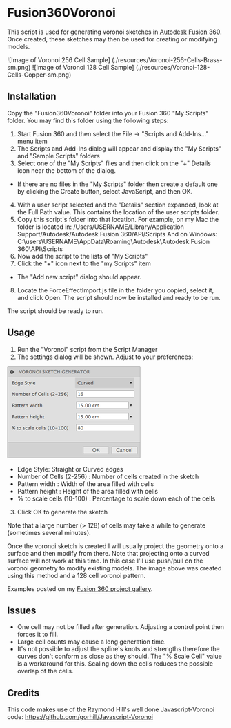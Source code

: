 # Fusion360Voronoi

This script is used for generating voronoi sketches in [Autodesk Fusion 360](http://fusion360.autodesk.com/).  Once created, these sketches may then be used for creating or modifying models.

![Image of Voronoi 256 Cell Sample]
(./resources/Voronoi-256-Cells-Brass-sm.png)
![Image of Voronoi 128 Cell Sample]
(./resources/Voronoi-128-Cells-Copper-sm.png)

## Installation

Copy the "Fusion360Voronoi" folder into your Fusion 360 "My Scripts" folder. You may find this folder using the following steps:

1. Start Fusion 360 and then select the File -> "Scripts and Add-Ins..." menu item
2. The Scripts and Add-Ins dialog will appear and display the "My Scripts" and "Sample Scripts" folders
3. Select one of the "My Scripts" files and then click on the "+" Details icon near the bottom of the dialog.
  - If there are no files in the "My Scripts" folder then create a default one by clicking the Create button, select JavaScript, and then OK.
4. With a user script selected and the "Details" section expanded, look at the Full Path value.  This contains the location of the user scripts folder.
5. Copy this script's folder into that location.
  For example, on my Mac the folder is located in:
    /Users/USERNAME/Library/Application Support/Autodesk/Autodesk Fusion 360/API/Scripts
  And on Windows:
    C:\users\USERNAME\AppData\Roaming\Autodesk\Autodesk Fusion 360\API\Scripts
6. Now add the script to the lists of "My Scripts"
7. Click the "+" icon next to the "my Scripts" item
  - The "Add new script" dialog should appear.
8. Locate the ForceEffectImport.js file in the folder you copied, select it, and click Open. The script should now be installed and ready to be run.

The script should be ready to run.

## Usage

1. Run the "Voronoi" script from the Script Manager
2. The settings dialog will be shown.  Adjust to your preferences:

  ![Image of Voronoi Settings](./resources/Voronoi%20Sketch%20Gen%20-%20Settings.png)

  - Edge Style: Straight or Curved edges
  - Number of Cells (2-256) : Number of cells created in the sketch
  - Pattern width : Width of the area filled with cells
  - Pattern height : Height of the area filled with cells
  - % to scale cells (10-100) : Percentage to scale down each of the cells
3. Click OK to generate the sketch

Note that a large number (> 128) of cells may take a while to generate (sometimes several minutes).

Once the voronoi sketch is created I will usually project the geometry onto a surface and then modify from there. Note that projecting onto a curved surface will not work at this time. In this case I'll use push/pull on the voronoi geometry to modify existing models. The image above was created using this method and a 128 cell voronoi pattern.

Examples posted on my [Fusion 360 project gallery](https://fusion360.autodesk.com/projects/voronoi-script).

## Issues

- One cell may not be filled after generation.  Adjusting a control point then forces it to fill.
- Large cell counts may cause a long generation time.
- It's not possible to adjust the spline's knots and strengths therefore the curves don't conform as close as they should.  The "% Scale Cell" value is a workaround for this.  Scaling down the cells reduces the possible overlap of the cells.

## Credits

This code makes use of the Raymond Hill's well done Javascript-Voronoi code:
https://github.com/gorhill/Javascript-Voronoi
